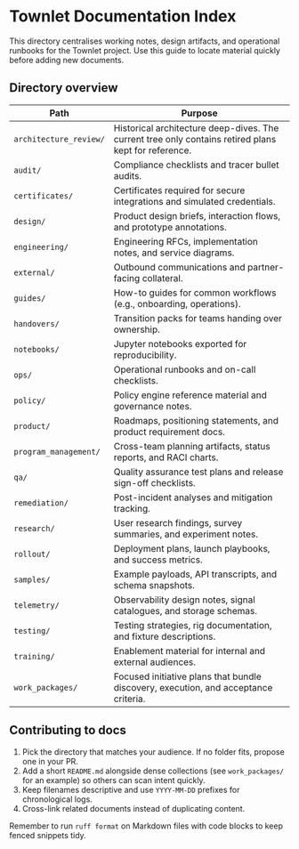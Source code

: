 # Townlet Documentation Index

This directory centralises working notes, design artifacts, and operational runbooks for the Townlet project. Use this guide to locate material quickly before adding new documents.

## Directory overview

| Path | Purpose |
| --- | --- |
| `architecture_review/` | Historical architecture deep-dives. The current tree only contains retired plans kept for reference. |
| `audit/` | Compliance checklists and tracer bullet audits. |
| `certificates/` | Certificates required for secure integrations and simulated credentials. |
| `design/` | Product design briefs, interaction flows, and prototype annotations. |
| `engineering/` | Engineering RFCs, implementation notes, and service diagrams. |
| `external/` | Outbound communications and partner-facing collateral. |
| `guides/` | How-to guides for common workflows (e.g., onboarding, operations). |
| `handovers/` | Transition packs for teams handing over ownership. |
| `notebooks/` | Jupyter notebooks exported for reproducibility. |
| `ops/` | Operational runbooks and on-call checklists. |
| `policy/` | Policy engine reference material and governance notes. |
| `product/` | Roadmaps, positioning statements, and product requirement docs. |
| `program_management/` | Cross-team planning artifacts, status reports, and RACI charts. |
| `qa/` | Quality assurance test plans and release sign-off checklists. |
| `remediation/` | Post-incident analyses and mitigation tracking. |
| `research/` | User research findings, survey summaries, and experiment notes. |
| `rollout/` | Deployment plans, launch playbooks, and success metrics. |
| `samples/` | Example payloads, API transcripts, and schema snapshots. |
| `telemetry/` | Observability design notes, signal catalogues, and storage schemas. |
| `testing/` | Testing strategies, rig documentation, and fixture descriptions. |
| `training/` | Enablement material for internal and external audiences. |
| `work_packages/` | Focused initiative plans that bundle discovery, execution, and acceptance criteria. |

## Contributing to docs

1. Pick the directory that matches your audience. If no folder fits, propose one in your PR.
2. Add a short `README.md` alongside dense collections (see `work_packages/` for an example) so others can scan intent quickly.
3. Keep filenames descriptive and use `YYYY-MM-DD` prefixes for chronological logs.
4. Cross-link related documents instead of duplicating content.

Remember to run `ruff format` on Markdown files with code blocks to keep fenced snippets tidy.
